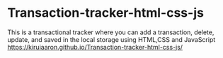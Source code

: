 # Transaction-tracker-html-css-js
 This is a transactional tracker where you can add a transaction, delete, update, and saved in the local storage using HTML,CSS and JavaScript
https://kiruiaaron.github.io/Transaction-tracker-html-css-js/
